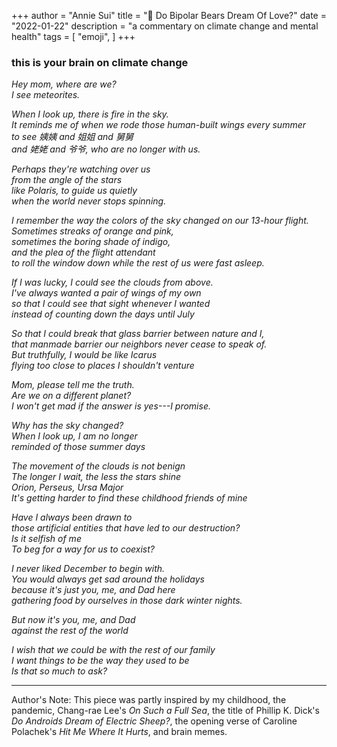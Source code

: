 +++
author = "Annie Sui"
title = "🧸 Do Bipolar Bears Dream Of Love?"
date = "2022-01-22"
description = "a commentary on climate change and mental health"
tags = [
    "emoji",
]
+++
<h3>this is your brain on climate change</h3>
<i>
Hey mom, where are we? <br>
I see meteorites. <br>

When I look up, there is fire in the sky. <br>
It reminds me of when we rode those human-built wings every summer <br>
to see 姨姨 and 姐姐 and 舅舅 <br>
and 姥姥 and 爷爷, who are no longer with us. <br>

Perhaps they're watching over us <br>
from the angle of the stars <br>
like Polaris, to guide us quietly <br>
when the world never stops spinning. <br>

I remember the way the colors of the sky changed 
on our 13-hour flight. <br>
Sometimes streaks of orange and pink, <br>
sometimes the boring shade of indigo, <br>
and the plea of the flight attendant <br>
to roll the window down while the rest of us were fast asleep.

If I was lucky, I could see the clouds from above. <br>
I've always wanted a pair of wings of my own <br>
so that I could see that sight whenever I wanted <br>
instead of counting down the days until July <br>

So that I could break that glass barrier between nature and I, <br>
that manmade barrier our neighbors never cease to speak of. <br>
But truthfully, I would be like Icarus <br>
flying too close to places I shouldn't venture <br>

Mom, please tell me the truth. <br>
Are we on a different planet? <br>
I won't get mad if the answer is yes---I promise. <br>

Why has the sky changed? <br>
When I look up, I am no longer <br>
reminded of those summer days <br>

The movement of the clouds is not benign <br>
The longer I wait, the less the stars shine <br>
Orion, Perseus, Ursa Major <br>
It's getting harder to find these childhood friends of mine

Have I always been drawn to <br>
those artificial entities that have led to our destruction? <br>
Is it selfish of me <br>
To beg for a way for us to coexist? <br>

I never liked December to begin with. <br>
You would always get sad around the holidays <br>
because it's just you, me, and Dad here <br>
gathering food by ourselves in those dark winter nights.

But now it's you, me, and Dad <br>
against the rest of the world <br>

I wish that we could be with the rest of our family <br> 
I want things to be the way they used to be <br>
Is that so much to ask?
</i>

*** 
<span style="font-size: 14px">Author's Note: This piece was partly inspired by my childhood, the pandemic, Chang-rae Lee's <i>On Such a Full Sea</i>, the title of Phillip K. Dick's <i>Do Androids Dream of Electric Sheep?</i>, the opening verse of Caroline Polachek's <i>Hit Me Where It Hurts</i>, and brain memes.</span>